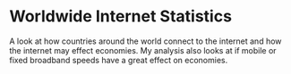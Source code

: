 # Worldwide Internet Statistics
A look at how countries around the world connect to the internet and how the internet may effect economies.
My analysis also looks at if mobile or fixed broadband speeds have a great effect on economies.

